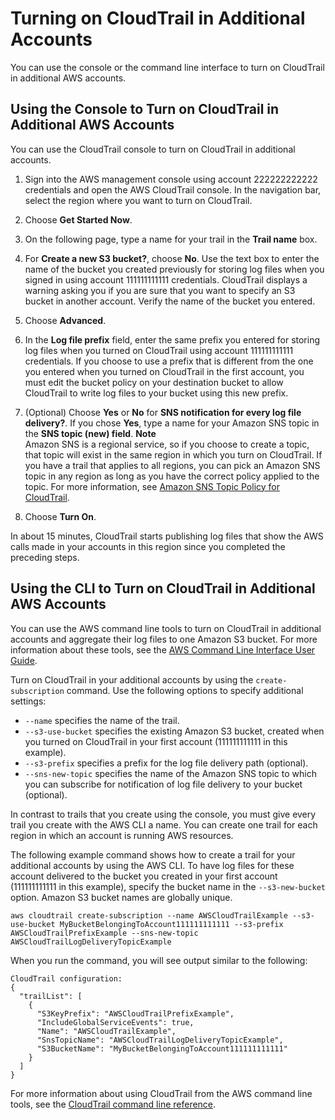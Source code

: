 # Turning on CloudTrail in Additional Accounts<a name="turn-on-cloudtrail-in-additional-accounts"></a>

You can use the console or the command line interface to turn on CloudTrail in additional AWS accounts\.

## Using the Console to Turn on CloudTrail in Additional AWS Accounts<a name="turn-on-cloudtrail-in-additional-accounts-console"></a>

You can use the CloudTrail console to turn on CloudTrail in additional accounts\.

1. Sign into the AWS management console using account 222222222222 credentials and open the AWS CloudTrail console\. In the navigation bar, select the region where you want to turn on CloudTrail\.

1. Choose **Get Started Now**\.

1. On the following page, type a name for your trail in the **Trail name** box\.

1. For **Create a new S3 bucket?**, choose **No**\. Use the text box to enter the name of the bucket you created previously for storing log files when you signed in using account 111111111111 credentials\. CloudTrail displays a warning asking you if you are sure that you want to specify an S3 bucket in another account\. Verify the name of the bucket you entered\.

1. Choose **Advanced**\.

1. In the **Log file prefix** field, enter the same prefix you entered for storing log files when you turned on CloudTrail using account 111111111111 credentials\. If you choose to use a prefix that is different from the one you entered when you turned on CloudTrail in the first account, you must edit the bucket policy on your destination bucket to allow CloudTrail to write log files to your bucket using this new prefix\.

1. \(Optional\) Choose **Yes** or **No** for **SNS notification for every log file delivery?**\. If you chose **Yes**, type a name for your Amazon SNS topic in the **SNS topic \(new\) field**\. 
**Note**  
Amazon SNS is a regional service, so if you choose to create a topic, that topic will exist in the same region in which you turn on CloudTrail\. If you have a trail that applies to all regions, you can pick an Amazon SNS topic in any region as long as you have the correct policy applied to the topic\. For more information, see [Amazon SNS Topic Policy for CloudTrail](cloudtrail-permissions-for-sns-notifications.md)\.

1. Choose **Turn On**\.

In about 15 minutes, CloudTrail starts publishing log files that show the AWS calls made in your accounts in this region since you completed the preceding steps\. 

## Using the CLI to Turn on CloudTrail in Additional AWS Accounts<a name="turn-on-cloudtrail-in-additional-accounts-cli"></a>

You can use the AWS command line tools to turn on CloudTrail in additional accounts and aggregate their log files to one Amazon S3 bucket\. For more information about these tools, see the [AWS Command Line Interface User Guide](https://docs.aws.amazon.com/cli/latest/userguide/)\. 

Turn on CloudTrail in your additional accounts by using the `create-subscription` command\. Use the following options to specify additional settings:
+ `--name` specifies the name of the trail\. 
+ `--s3-use-bucket` specifies the existing Amazon S3 bucket, created when you turned on CloudTrail in your first account \(111111111111 in this example\)\. 
+ `--s3-prefix` specifies a prefix for the log file delivery path \(optional\)\.
+ `--sns-new-topic` specifies the name of the Amazon SNS topic to which you can subscribe for notification of log file delivery to your bucket \(optional\)\. 

In contrast to trails that you create using the console, you must give every trail you create with the AWS CLI a name\. You can create one trail for each region in which an account is running AWS resources\. 

The following example command shows how to create a trail for your additional accounts by using the AWS CLI\. To have log files for these account delivered to the bucket you created in your first account \(111111111111 in this example\), specify the bucket name in the `--s3-new-bucket` option\. Amazon S3 bucket names are globally unique\. 

```
aws cloudtrail create-subscription --name AWSCloudTrailExample --s3-use-bucket MyBucketBelongingToAccount111111111111 --s3-prefix AWSCloudTrailPrefixExample --sns-new-topic AWSCloudTrailLogDeliveryTopicExample
```

When you run the command, you will see output similar to the following:

```
CloudTrail configuration:
{
  "trailList": [
    {
      "S3KeyPrefix": "AWSCloudTrailPrefixExample",
      "IncludeGlobalServiceEvents": true,
      "Name": "AWSCloudTrailExample",
      "SnsTopicName": "AWSCloudTrailLogDeliveryTopicExample",
      "S3BucketName": "MyBucketBelongingToAccount111111111111"
    }
  ]
}
```

For more information about using CloudTrail from the AWS command line tools, see the [CloudTrail command line reference](https://docs.aws.amazon.com/cli/latest/reference/cloudtrail/index.html)\. 